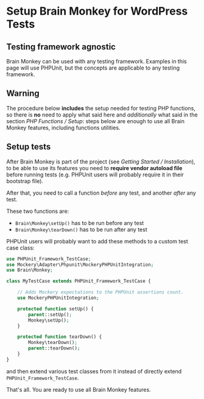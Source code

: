 <!--
currentMenu: "wpsetup"
currentSection: "WordPress"
title: "Setup Brain Monkey for WordPress Tests"
-->

# Setup Brain Monkey for WordPress Tests



## Testing framework agnostic

Brain Monkey can be used with any testing framework.
Examples in this page will use PHPUnit, but the concepts are applicable to any testing framework.



## Warning

The procedure below **includes** the setup needed for testing PHP functions, so there is **no** need to
apply what said here and *additionally* what said in the section *PHP Functions / Setup*: steps below are enough to use all Brain Monkey features, including functions utilities.



## Setup tests

After Brain Monkey is part of the project (see *Getting Started / Installation*), to be able to use its features
you need to **require vendor autoload file** before running tests (e.g. PHPUnit users will probably require it in their bootstrap file).

After that, you need to call a function *before* any test, and another *after* any test.

These two functions are:

 - `Brain\Monkey\setUp()` has to be run before any test
 - `Brain\Monkey\tearDown()` has to be run after any test

PHPUnit users will probably want to add these methods to a custom test case class:

```php
use PHPUnit_Framework_TestCase;
use Mockery\Adapter\Phpunit\MockeryPHPUnitIntegration;
use Brain\Monkey;

class MyTestCase extends PHPUnit_Framework_TestCase {

    // Adds Mockery expectations to the PHPUnit assertions count.
    use MockeryPHPUnitIntegration;

    protected function setUp() {
        parent::setUp();
        Monkey\setUp();
    }

    protected function tearDown() {
        Monkey\tearDown();
        parent::tearDown();
    }
}
```

and then extend various test classes from it instead of directly extend `PHPUnit_Framework_TestCase`.

That's all. You are ready to use all Brain Monkey features.